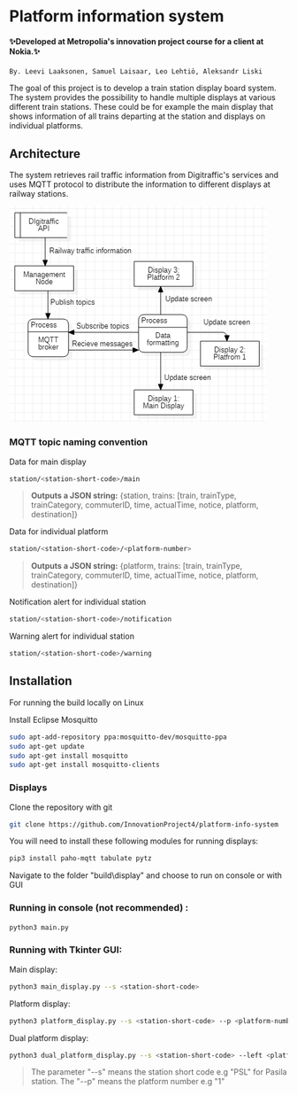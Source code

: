 
# Platform information system

#### ✨Developed at Metropolia's innovation project course for a client at Nokia.✨

    By. Leevi Laaksonen, Samuel Laisaar, Leo Lehtiö, Aleksandr Liski

The goal of this project is to develop a train station display board system. The system provides the possibility to handle multiple displays at various different train stations. These could be for example the main display that shows information of all trains departing at the station and displays on individual platforms.

## Architecture

The system retrieves rail traffic information from Digitraffic's services and uses MQTT protocol to distribute the information to different displays at railway stations.

![data flow diagram](doc/diagrams/data_flow_diagram.png)

### MQTT topic naming convention
Data for main display
```sh
station/<station-short-code>/main
```
> **Outputs a JSON string:** 
> {station, trains: [train, trainType, trainCategory, commuterID, time, actualTime, notice, platform, destination]}

Data for individual platform
```sh
station/<station-short-code>/<platform-number>
```
> **Outputs a JSON string:** 
> {platform, trains: [train, trainType, trainCategory, commuterID, time, actualTime, notice, platform, destination]}

Notification alert for individual station
```sh
station/<station-short-code>/notification
```
Warning alert for individual station
```sh
station/<station-short-code>/warning
```

## Installation

For running the build locally on Linux

Install Eclipse Mosquitto
```sh
sudo apt-add-repository ppa:mosquitto-dev/mosquitto-ppa
sudo apt-get update
sudo apt-get install mosquitto
sudo apt-get install mosquitto-clients
```

### Displays

Clone the repository with git
```sh
git clone https://github.com/InnovationProject4/platform-info-system
```
You will need to install these following modules for running displays:
```sh
pip3 install paho-mqtt tabulate pytz
```
Navigate to the folder "build\display" and choose to run on console or with GUI

### Running in console (not recommended) :
```sh
python3 main.py
```
### Running with Tkinter GUI:
Main display:
```sh
python3 main_display.py --s <station-short-code>
```
Platform display:
```sh
python3 platform_display.py --s <station-short-code> --p <platform-number>
```
Dual platform display:
```sh
python3 dual_platform_display.py --s <station-short-code> --left <platform-number> --right <platform-number>
```
>  The parameter "--s" means the station short code e.g "PSL" for Pasila station. The "--p" means the platform number e.g "1"
